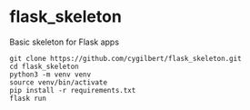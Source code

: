 # flask_skeleton
Basic skeleton for Flask apps

```
git clone https://github.com/cygilbert/flask_skeleton.git
cd flask_skeleton
python3 -m venv venv
source venv/bin/activate
pip install -r requirements.txt
flask run
```

